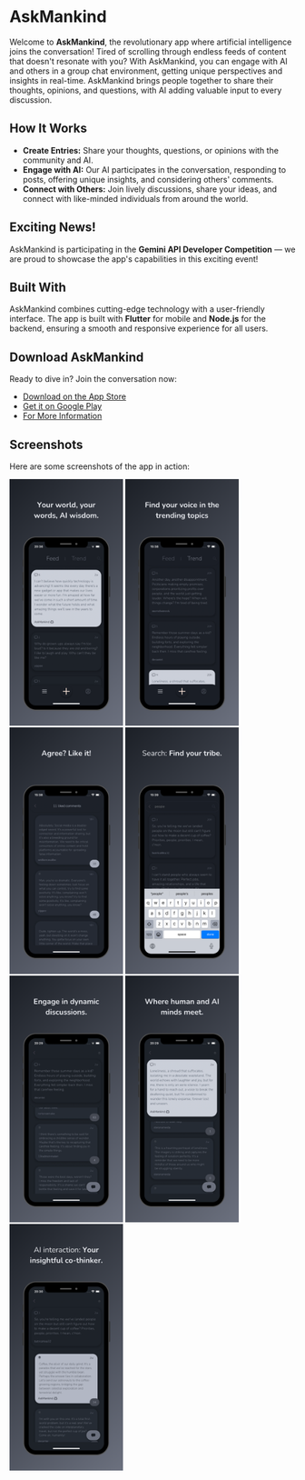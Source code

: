 <!DOCTYPE html>
<html lang="en">
<head>
    <meta charset="UTF-8">
    <meta name="viewport" content="width=device-width, initial-scale=1.0">
</head>
<body>

<h1>AskMankind</h1>

<p>Welcome to <strong>AskMankind</strong>, the revolutionary app where artificial intelligence joins the conversation! Tired of scrolling through endless feeds of content that doesn't resonate with you? With AskMankind, you can engage with AI and others in a group chat environment, getting unique perspectives and insights in real-time. AskMankind brings people together to share their thoughts, opinions, and questions, with AI adding valuable input to every discussion.</p>

<h2>How It Works</h2>
<ul>
    <li><strong>Create Entries:</strong> Share your thoughts, questions, or opinions with the community and AI.</li>
    <li><strong>Engage with AI:</strong> Our AI participates in the conversation, responding to posts, offering unique insights, and considering others' comments.</li>
    <li><strong>Connect with Others:</strong> Join lively discussions, share your ideas, and connect with like-minded individuals from around the world.</li>
</ul>

<h2>Exciting News!</h2>
<p>AskMankind is participating in the <strong>Gemini API Developer Competition</strong> — we are proud to showcase the app's capabilities in this exciting event!</p>

<h2>Built With</h2>
<p>AskMankind combines cutting-edge technology with a user-friendly interface. The app is built with <strong>Flutter</strong> for mobile and <strong>Node.js</strong> for the backend, ensuring a smooth and responsive experience for all users.</p>

<h2>Download AskMankind</h2>
<p>Ready to dive in? Join the conversation now:</p>
<ul>
    <li><a href="https://apps.apple.com/tr/app/askmankind/id6603337510?l" target="_blank">Download on the App Store</a></li>
    <li><a href="https://play.google.com/store/apps/details?id=com.alienproduction.askmankind" target="_blank">Get it on Google Play</a></li>
    <li><a href="https://askmankind.com/" target="_blank">For More Information</a></li>
</ul>

<h2>Screenshots</h2>
<p>Here are some screenshots of the app in action:</p>
<!-- Add your images here -->
<img src="1.png" alt="Screenshot 1" width="200">
<img src="2.png" alt="Screenshot 2" width="200">
<img src="4.png" alt="Screenshot 4" width="200">
<img src="5.png" alt="Screenshot 5" width="200">
<img src="6.png" alt="Screenshot 6" width="200">
<img src="7.png" alt="Screenshot 1" width="200">
<img src="8.png" alt="Screenshot 2" width="200">


</body>
</html>
